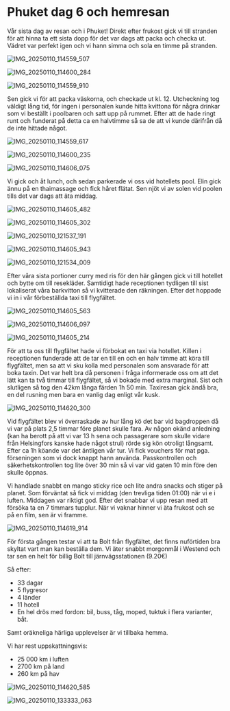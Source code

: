 # Phuket dag 6 och hemresan


Vår sista dag av resan och i Phuket! Direkt efter frukost gick vi till stranden för att hinna ta ett sista dopp för det var dags att packa och checka ut. Vädret var perfekt igen och vi hann simma och sola en timme på stranden. 

![IMG_20250110_114559_507](https://github.com/user-attachments/assets/62042afd-1e1e-4d0f-a0be-b0b7db904539)


![IMG_20250110_114600_284](https://github.com/user-attachments/assets/e6000991-d6bc-4302-89cf-f68621a286f0)


![IMG_20250110_114559_910](https://github.com/user-attachments/assets/5ef0413c-de99-47cf-b68c-124a549fe45a)


Sen gick vi för att packa väskorna, och checkade ut kl. 12. Utcheckning tog väldigt lång tid, för ingen i personalen kunde hitta kvittona för några drinkar som vi beställt i poolbaren och satt upp på rummet. Efter att de hade ringt runt och funderat på detta ca en halvtimme så sa de att vi kunde därifrån då de inte hittade något. 

![IMG_20250110_114559_617](https://github.com/user-attachments/assets/2209ed36-090a-441f-987b-b51efa8b4af3)


![IMG_20250110_114600_235](https://github.com/user-attachments/assets/7efe2b4d-5421-486a-8a16-41f76ed7ec28)


![IMG_20250110_114606_075](https://github.com/user-attachments/assets/50a854b7-bfdd-4a3f-87e9-f98e118e070a)


Vi gick och åt lunch, och sedan parkerade vi oss vid hotellets pool. Elin gick ännu på en thaimassage och fick håret flätat. Sen njöt vi av solen vid poolen tills det var dags att äta middag. 

![IMG_20250110_114605_482](https://github.com/user-attachments/assets/8f0cc8a5-3e3d-4495-946f-57511e045d93)


![IMG_20250110_114605_302](https://github.com/user-attachments/assets/81d7ca35-7f81-4eb0-b4f4-2bd9c93e7b7b)


![IMG_20250110_121537_191](https://github.com/user-attachments/assets/d0c37ab7-c227-465f-967d-c9277bfbc2b4)


![IMG_20250110_114605_943](https://github.com/user-attachments/assets/2797fa2b-84fe-4cb4-ad34-5457ceb2423c)


![IMG_20250110_121534_009](https://github.com/user-attachments/assets/a435f5d2-39bf-4013-8659-b83b31a67041)


Efter våra sista portioner curry med ris för den här gången gick vi till hotellet och bytte om till resekläder. Samtidigt hade receptionen tydligen till sist  lokaliserat våra barkvitton så vi kvitterade den räkningen. Efter det hoppade vi in i vår förbeställda taxi till flygfältet. 


![IMG_20250110_114605_563](https://github.com/user-attachments/assets/0bb72bd2-380f-4fde-a1e3-29af24f5a5c2)


![IMG_20250110_114606_097](https://github.com/user-attachments/assets/a4277115-ddf7-41c4-802a-141115275f1e)


![IMG_20250110_114605_214](https://github.com/user-attachments/assets/6b65e802-26c5-45d3-9362-37ebac1e6e01)


För att ta oss till flygfältet hade vi förbokat en taxi via hotellet. Killen i receptionen funderade att de tar en till en och en halv timme att köra till flygfältet, men sa att vi sku kolla med
personalen som ansvarade för att boka taxin. Det var helt bra
då personen i fråga informerade oss om att det lätt kan ta två timmar
till flygfältet, så vi bokade med extra marginal. Sist och slutligen så tog den 42km långa
färden 1h 50 min. Taxiresan gick ändå bra, en del rusning
men bara en vanlig dag enligt vår kusk.

![IMG_20250110_114620_300](https://github.com/user-attachments/assets/de203e96-94e1-42d9-86a3-e17aacc9c4c2)


Vid flygfältet blev vi överraskade av hur lång kö
det bar vid bagdroppen då vi var på plats 2,5 timmar
före planet skulle fara. Av någon okänd anledning
(kan ha berott på att vi var 13 h sena och passagerare som skulle vidare från Helsingfors kanske hade något strul) rörde sig kön otroligt långsamt.
Efter ca 1h köande var det äntligen vår tur. Vi fick vouchers för mat
pga. förseningen som vi dock knappt hann använda. Passkontrollen och säkerhetskontrollen tog lite över 30 min så vi var vid gaten 10 min före den skulle öppnas.

Vi handlade snabbt en mango sticky rice och lite
andra snacks och stiger på planet. Som förväntat
så fick vi middag (den trevliga tiden 01:00) när vi e i luften.
Middagen var riktigt god. Efter det snabbar vi upp resan med att
försöka ta en 7 timmars tupplur. När vi vaknar hinner vi äta
frukost och se på en film, sen är vi framme.

![IMG_20250110_114619_914](https://github.com/user-attachments/assets/a6a4a0a9-93a3-4bb8-8ea8-a4c66e34a174)


För första gången testar vi att ta Bolt från flygfältet, det finns nuförtiden bra skyltat vart man kan beställa dem. Vi äter snabbt morgonmål i Westend och tar sen en helt för billig Bolt till järnvägsstationen (9.20€) 

Så efter:

- 33 dagar
- 5 flygresor
- 4 länder
- 11 hotell
- En hel drös med fordon: bil, buss, tåg, moped, tuktuk i flera varianter, båt.

Samt oräkneliga härliga upplevelser
är vi tillbaka hemma.

Vi har rest uppskattningsvis:

- 25 000 km i luften
- 2700 km på land
- 260 km på hav

![IMG_20250110_114620_585](https://github.com/user-attachments/assets/b92dd232-27af-4a47-b65f-b8f7448179d6)

![IMG_20250110_133333_063](https://github.com/user-attachments/assets/8982bd80-1511-43cf-a3fa-20a579813f36)


